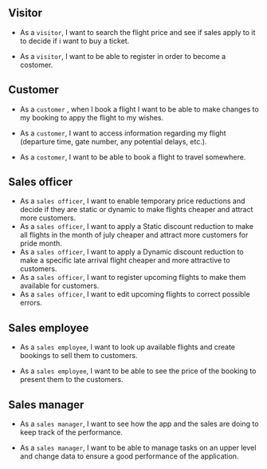 ## Visitor
- As a `visitor`, I want to search the flight price and see if sales apply to it to decide if i want to buy a ticket.

- As a `visitor`, I want to be able to register in order to become a costomer.
## Customer

- As a `customer` , when I book a flight I want to be able to make changes to my booking to appy the flight to my wishes.

- As a `customer`, I want to access information regarding my flight (departure time, gate number, any potential delays, etc.).

- As a `costomer`, I want to be able to book a flight to travel somewhere.

## Sales officer

- As a `sales officer`, I want to enable temporary price reductions and decide if they are static or dynamic to make flights cheaper and attract more customers.
- As a `sales officer`, I want to apply a Static discount reduction to make all flights in the month of july cheaper and attract more customers for pride month.
- As a `sales officer`, I want to apply a Dynamic discount reduction to make a specific late arrival flight cheaper and more attractive to customers.
- As a `sales officer`, I want to register upcoming flights to make them available for customers.
- As a `sales officer`, I want to edit upcoming flights to correct possible errors.

## Sales employee

- As a `sales employee`, I want to look up available flights and create bookings to sell them to customers.

- As a `sales employee`, I want to be able to see the price of the booking to present them to the customers.

## Sales manager

- As a `sales manager`, I want to see how the app and the sales are doing to keep track of the performance.


- As a `sales manager`, I want to be able to manage tasks on an upper level and change data to ensure a good performance of the application.
